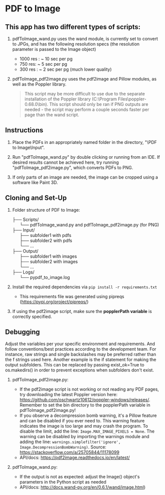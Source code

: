 # PDF to Image 
## This app has two different types of scripts:

1. pdfToImage_wand.py uses the wand module, is currently set to convert to JPGs, and has the following resolution specs (the resolution parameter is passed to the Image object)
    - 1000 res : ~ 10 sec per pg
    - 750 res: ~ 5 sec per pg
    - 300 res : ~ 2 sec per pg (much lower quality)

2. pdfToImage_pdf2image.py uses the pdf2image and Pillow modules, as well as the Poppler library. 
    > This script may be more difficult to use due to the separate installation of the Poppler library (C:\\Program Files\\poppler-0.68.0\\bin). 
    > This script should only be ran if PNG outputs are needed - the script may perform a couple seconds faster per page than the wand script. 

## Instructions

1. Place the PDFs in an appropriately named folder in the directory, "\PDF to Image\Input". 

2. Run "pdfToImage_wand.py" by double clicking or running from an IDE. If desired results cannot be achieved here, try running "pdfToImage_pdf2image.py", which converts PDFs to PNG. 

3. If only parts of an image are needed, the image can be cropped using a software like Paint 3D. 

## Cloning and Set-Up 

1. Folder structure of PDF to Image:

    ├── Scripts/
    <br>
    &nbsp;&nbsp;&nbsp;&nbsp;&nbsp;&nbsp;└── pdfToImage_wand.py and pdfToImage_pdf2image.py (for PNG)
    <br>
    ├── Input/
    <br>
    &nbsp;&nbsp;&nbsp;&nbsp;&nbsp;&nbsp;├── subfolder1 with pdfs
    <br>
    &nbsp;&nbsp;&nbsp;&nbsp;&nbsp;&nbsp;├── subfolder2 with pdfs
    <br>
    &nbsp;&nbsp;&nbsp;&nbsp;&nbsp;&nbsp;└── ...
    <br>
    ├── Output/
    <br>
    &nbsp;&nbsp;&nbsp;&nbsp;&nbsp;&nbsp;├── subfolder1 with images
    <br>
    &nbsp;&nbsp;&nbsp;&nbsp;&nbsp;&nbsp;├── subfolder2 with images
    <br>
    &nbsp;&nbsp;&nbsp;&nbsp;&nbsp;&nbsp;└── ...
    <br>
    ├── Logs/
    <br>
    &nbsp;&nbsp;&nbsp;&nbsp;&nbsp;&nbsp;└── pypdf_to_image.log 

2. Install the required dependencies via `pip install -r requirements.txt`
    - This requirements file was generated using pipreqs (https://pypi.org/project/pipreqs/)

3. If using the pdf2image script, make sure the **popplerPath variable** is correctly specified. 

## Debugging

Adjust the variables per your specific environment and requirements.
And follow conventions/best practices according to the development team. For instance, raw strings and single backslashes may be preferred rather than the f strings used here. Another example is the if statement for making the output subfolders. This can be replaced by passing exist_ok=True to os.makedirs() in order to prevent exceptions when subfolders don't exist. 

1. pdfToImage_pdf2image.py: 
    - If the pdf2image script is not working or not reading any PDF pages, try downloading the latest Poppler version here: https://github.com/oschwartz10612/poppler-windows/releases/. Remember to set the bin directory to the popplerPath variable in pdfToImage_pdf2image.py!
    - If you observe a decompression bomb warning, it's a Pillow feature and can be disabled if you ever need to. This warning feature indicates the image is too large and may crash the program. To disable the limit, add the line: `Image.MAX_IMAGE_PIXELS = None`. The warning can be disabled by importing the warnings module and adding the line: `warnings.simplefilter('ignore', Image.DecompressionBombWarning)`. Source: https://stackoverflow.com/a/25705844/11178099 
    - API/docs: https://pdf2image.readthedocs.io/en/latest/ 

2. pdfToImage_wand.py:
    - If the output is not as expected: adjust the Image() object's parameters in the Python script as needed
    - API/docs: http://docs.wand-py.org/en/0.6.1/wand/image.html)
